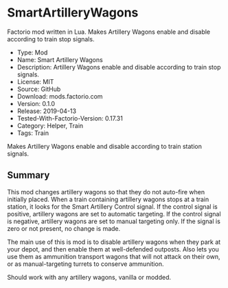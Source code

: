 # SmartArtilleryWagons
Factorio mod written in Lua.  Makes Artillery Wagons enable and disable according to train stop signals.


- Type: Mod
- Name: Smart Artillery Wagons
- Description: Artillery Wagons enable and disable according to train stop signals.
- License: MIT
- Source: GitHub
- Download: mods.factorio.com
- Version: 0.1.0
- Release: 2019-04-13
- Tested-With-Factorio-Version: 0.17.31
- Category: Helper, Train
- Tags: Train

Makes Artillery Wagons enable and disable according to train station signals.

## Summary
This mod changes artillery wagons so that they do not auto-fire when initially placed.  When a train containing artillery wagons stops at a train station, it looks for the Smart Artillery Control signal.  If the control signal is positive, artillery wagons are set to automatic targeting.  If the control signal is negative, artillery wagons are set to manual targeting only.  If the signal is zero or not present, no change is made.

The main use of this is mod is to disable artillery wagons when they park at your depot, and then enable them at well-defended outposts.  Also lets you use them as ammunition transport wagons that will not attack on their own, or as manual-targeting turrets to conserve ammunition.

Should work with any artillery wagons, vanilla or modded.
